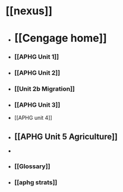 # [[nexus]]

- # [[Cengage home]]

- ### [[APHG Unit 1]]
- ### [[APHG Unit 2]]
- ### [[Unit 2b Migration]]
- ### [[APHG Unit 3]]
- [[APHG unit 4]]
- ## [[APHG Unit 5 Agriculture]]
- 



- ### [[Glossary]]
- ### [[aphg strats]]

